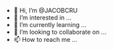 - 👋 Hi, I’m @JACOBCRU
- 👀 I’m interested in ...
- 🌱 I’m currently learning ...
- 💞️ I’m looking to collaborate on ...
- 📫 How to reach me ...

<!---
JACOBCRU/JACOBCRU is a ✨ special ✨ repository because its `README.md` (this file) appears on your GitHub profile.
You can click the Preview link to take a look at your changes.
--->
